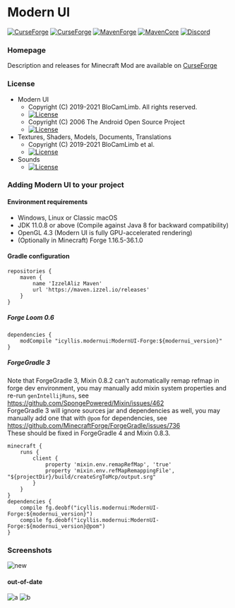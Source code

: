 # Modern UI
[![CurseForge](http://cf.way2muchnoise.eu/full_352491_downloads.svg)](https://www.curseforge.com/minecraft/mc-mods/modern-ui)
[![CurseForge](http://cf.way2muchnoise.eu/versions/For%20Minecraft_352491_all.svg)](https://www.curseforge.com/minecraft/mc-mods/modern-ui)
[![MavenForge](https://img.shields.io/badge/dynamic/xml?color=yellowgreen&label=Latest%20Version&query=%2Fmetadata%2Fversioning%2Flatest&url=https%3A%2F%2Fmaven.izzel.io%2Freleases%2Ficyllis%2Fmodernui%2FModernUI-Forge%2Fmaven-metadata.xml)]()
[![MavenCore](https://img.shields.io/badge/dynamic/xml?color=orange&label=Core%20Version&query=%2Fmetadata%2Fversioning%2Flatest&url=https%3A%2F%2Fmaven.izzel.io%2Freleases%2Ficyllis%2Fmodernui%2FModernUI-Core%2Fmaven-metadata.xml)]()
[![Discord](https://img.shields.io/discord/696234198767501363?color=green&label=Discord&style=flat)](https://discord.gg/kmyGKt2)
### Homepage
Description and releases for Minecraft Mod are available on [CurseForge](https://www.curseforge.com/minecraft/mc-mods/modern-ui)
### License
* Modern UI
  - Copyright (C) 2019-2021 BloCamLimb. All rights reserved.
  - [![License](https://img.shields.io/badge/License-LGPL--3.0--or--later-blue.svg?style=flat-square)](https://www.gnu.org/licenses/lgpl-3.0.en.html)
  - Copyright (C) 2006 The Android Open Source Project
  - [![License](https://img.shields.io/badge/License-Apache%202.0-orange.svg?style=flat-square)](https://opensource.org/licenses/Apache-2.0)
* Textures, Shaders, Models, Documents, Translations
  - Copyright (C) 2019-2021 BloCamLimb et al.
  - [![License](https://img.shields.io/badge/License-CC%20BY--NC--SA%204.0-yellow.svg?style=flat-square)](https://creativecommons.org/licenses/by-nc-sa/4.0/)
* Sounds
  - [![License](https://img.shields.io/badge/License-No%20Restriction-green.svg?style=flat-square)](https://creativecommons.org/publicdomain/zero/1.0/)
### Adding Modern UI to your project
#### Environment requirements
- Windows, Linux or Classic macOS
- JDK 11.0.8 or above (Compile against Java 8 for backward compatibility)
- OpenGL 4.3 (Modern UI is fully GPU-accelerated rendering)
- (Optionally in Minecraft) Forge 1.16.5-36.1.0
#### Gradle configuration
```
repositories {
    maven {
        name 'IzzelAliz Maven'
        url 'https://maven.izzel.io/releases'
    }
}
```
##### Forge Loom 0.6
```
dependencies {
    modCompile "icyllis.modernui:ModernUI-Forge:${modernui_version}"
}
```
##### ForgeGradle 3  
Note that ForgeGradle 3, Mixin 0.8.2 can't automatically remap refmap
in forge dev environment, you may manually add mixin system properties and
re-run `genIntellijRuns`, see https://github.com/SpongePowered/Mixin/issues/462  
ForgeGradle 3 will ignore sources jar and dependencies as well, you may manually
add one that with `@pom` for dependencies, see https://github.com/MinecraftForge/ForgeGradle/issues/736  
These should be fixed in ForgeGradle 4 and Mixin 0.8.3.
```
minecraft {
    runs {
        client {
            property 'mixin.env.remapRefMap', 'true'
            property 'mixin.env.refMapRemappingFile', "${projectDir}/build/createSrgToMcp/output.srg"
        }
    }
}
dependencies {
    compile fg.deobf("icyllis.modernui:ModernUI-Forge:${modernui_version}")
    compile fg.deobf("icyllis.modernui:ModernUI-Forge:${modernui_version}@pom")
}
```
### Screenshots
![new](https://i.loli.net/2021/03/24/nMZhJaiz7qDp2xF.png)
#### out-of-date
![a](https://i.loli.net/2020/05/15/fYAow29d4JtqaGu.png)
![b](https://i.loli.net/2020/04/10/LDBFc1qo5wtnS8u.png)
